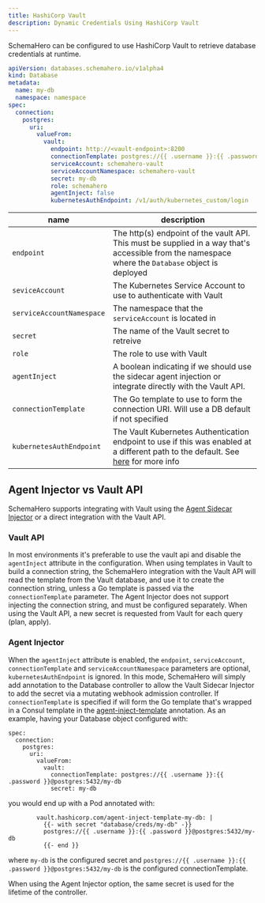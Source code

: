 ```yaml
---
title: HashiCorp Vault
description: Dynamic Credentials Using HashiCorp Vault
---
```


SchemaHero can be configured to use HashiCorp Vault to retrieve database credentials at runtime.

```yaml
apiVersion: databases.schemahero.io/v1alpha4
kind: Database
metadata:
  name: my-db
  namespace: namespace
spec:
  connection:
    postgres:
      uri:
        valueFrom:
          vault:
            endpoint: http://<vault-endpoint>:8200
            connectionTemplate: postgres://{{ .username }}:{{ .password }}@postgres:5432/my-db
            serviceAccount: schemahero-vault
            serviceAccountNamespace: schemahero-vault
            secret: my-db
            role: schemahero
            agentInject: false
            kubernetesAuthEndpoint: /v1/auth/kubernetes_custom/login
```

| name | description |
|------|-------------|
| `endpoint` | The http(s) endpoint of the vault API. This must be supplied in a way that's accessible from the namespace where the `Database` object is deployed |
| `seviceAccount` | The Kubernetes Service Account to use to authenticate with Vault |
| `serviceAccountNamespace` | The namespace that the `serviceAccount` is located in |
| `secret` | The name of the Vault secret to retreive |
| `role` | The role to use with Vault |
| `agentInject` | A boolean indicating if we should use the sidecar agent injection or integrate directly with the Vault API. |
| `connectionTemplate` | The Go template to use to form the connection URI. Will use a DB default if not specified |
| `kubernetesAuthEndpoint` | The Vault Kubernetes Authentication endpoint to use if this was enabled at a different path to the default. See [here](https://www.vaultproject.io/docs/auth/kubernetes#via-the-api) for more info |

## Agent Injector vs Vault API

SchemaHero supports integrating with Vault using the [Agent Sidecar Injector](https://www.vaultproject.io/docs/platform/k8s/injector) or a direct integration with the Vault API.

### Vault API

In most environments it's preferable to use the vault api and disable the `agentInject` attribute in the configuration.
When using templates in Vault to build a connection string, the SchemaHero integration with the Vault API will read the template from the Vault database, and use it to create the connection string, unless a Go template is passed via the `connectionTemplate` parameter.
The Agent Injector does not support injecting the connection string, and must be configured separately.
When using the Vault API, a new secret is requested from Vault for each query (plan, apply).

### Agent Injector
When the `agentInject` attribute is enabled, the `endpoint`, `serviceAccount`, `connectionTemplate` and `serviceAccountNamespace` parameters are optional, `kubernetesAuthEndpoint` is ignored.
In this mode, SchemaHero will simply add annotation to the Database controller to allow the Vault Sidecar Injector to add the secret via a mutating webhook admission controller. If `connectionTemplate` is specified if will form the Go template that's wrapped in a Consul template in the [agent-inject-template](https://www.vaultproject.io/docs/platform/k8s/injector/annotations#vault-hashicorp-com-agent-inject-template) annotation.
As an example, having your Database object configured with:
```
spec:
  connection:
    postgres:
      uri:
        valueFrom:
          vault:
            connectionTemplate: postgres://{{ .username }}:{{ .password }}@postgres:5432/my-db
            secret: my-db
```
you would end up with a Pod annotated with:
```
        vault.hashicorp.com/agent-inject-template-my-db: |
          {{- with secret "database/creds/my-db" -}}
          postgres://{{ .username }}:{{ .password }}@postgres:5432/my-db
          {{- end }}
```
where `my-db` is the configured secret and `postgres://{{ .username }}:{{ .password }}@postgres:5432/my-db` is the configured connectionTemplate.

When using the Agent Injector option, the same secret is used for the lifetime of the controller.
